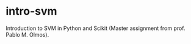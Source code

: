 # intro-svm
Introduction to SVM in Python and Scikit (Master assignment from prof. Pablo M. Olmos).
